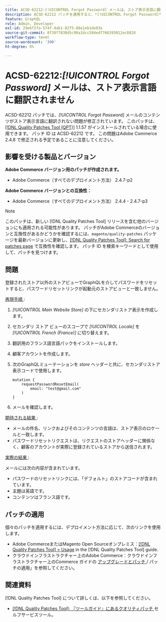 ```yaml
---
title: ACSD-62212:[!UICONTROL Forgot Password] メールは、ストア表示言語に翻訳されません
description: ACSD-62212 パッチを適用すると、*[!UICONTROL Forgot Password]* メールのコンテンツがストア表示の言語に翻訳されないAdobe Commerceの問題を修正できます。
feature: GraphQL
role: Admin, Developer
exl-id: 29e6f2fa-574f-4ab1-82f5-88e1eb1de83e
source-git-commit: 8f39f7838d5c98a1dcc584edf766393012ec8820
workflow-type: tm+mt
source-wordcount: '390'
ht-degree: 0%

---
```


# ACSD-62212:*[!UICONTROL Forgot Password]* メールは、ストア表示言語に翻訳されません

ACSD-62212 パッチでは、*[!UICONTROL Forgot Password]* メールのコンテンツがストア表示言語に翻訳されない問題が修正されています。 このパッチは、[[!DNL Quality Patches Tool (QPT)]](https://experienceleague.adobe.com/docs/commerce-operations/tools/quality-patches-tool/usage.html) 1.1.57 がインストールされている場合に使用できます。 パッチ ID は ACSD-62212 です。 この問題はAdobe Commerce 2.4.8 で修正される予定であることに注意してください。

## 影響を受ける製品とバージョン

**Adobe Commerce バージョン用のパッチが作成されます。**

* Adobe Commerce（すべてのデプロイメント方法） 2.4.7-p2

**Adobe Commerce バージョンとの互換性：**

* Adobe Commerce（すべてのデプロイメント方法） 2.4.4 - 2.4.7-p3

>[!NOTE]
>
>このパッチは、新しい [!DNL Quality Patches Tool] リリースを含む他のバージョンにも適用される可能性があります。 パッチがAdobe Commerceのバージョンと互換性があるかどうかを確認するには、`magento/quality-patches` パッケージを最新バージョンに更新し、[[!DNL Quality Patches Tool]: Search for patches page](https://experienceleague.adobe.com/tools/commerce-quality-patches/index.html) で互換性を確認します。 パッチ ID を検索キーワードとして使用して、パッチを見つけます。

## 問題

登録されたストア以外のストアビューでGraphQLを介してパスワードをリセットすると、パスワードリセットリンクが起動元のストアビューと一致しません。

<u> 再現手順 </u>:

1. *[!UICONTROL Main Website Store]* の下にセカンダリストア表示を作成します。
1. セカンダリ ストア ビューのスコープで *[!UICONTROL Locale]* を *[!UICONTROL French (France)]* に切り替えます。
1. 翻訳用のフランス語言語パックをインストールします。
1. 顧客アカウントを作成します。
1. 次のGraphQLミューテーションを *store* ヘッダーと共に、セカンダリストア表示コードで使用します。

   ```
   mutation {
       requestPasswordResetEmail(
           email: "test@gmail.com"
       )
   }
   ```

1. メールを確認します。

<u> 期待される結果 </u>:

* メールの件名、リンクおよびそのコンテンツの言語は、ストア表示のロケールと一致します。
* パスワードリセットリクエストは、リクエストのストアヘッダーに関係なく、顧客のアカウントが実際に登録されているストアから送信されます。

<u> 実際の結果 </u>:

メールには次の内容が含まれています。

* パスワードのリセットリンクには、「デフォルト」のストアコードが含まれています。
* 主題は英語です。
* コンテンツはフランス語です。

## パッチの適用

個々のパッチを適用するには、デプロイメント方法に応じて、次のリンクを使用します。

* Adobe CommerceまたはMagento Open Sourceオンプレミス：[[!DNL Quality Patches Tool] > Usage](/help/tools/quality-patches-tool/usage.md) in the [!DNL Quality Patches Tool] guide.
* クラウドインフラストラクチャー上のAdobe Commerce：クラウドインフラストラクチャー上のCommerce ガイドの [ アップグレードとパッチ ](https://experienceleague.adobe.com/docs/commerce-cloud-service/user-guide/develop/upgrade/apply-patches.html)/ パッチの適用」を参照してください。

## 関連資料

[!DNL Quality Patches Tool] について詳しくは、以下を参照してください。

* [[!DNL Quality Patches Tool]: 『ツールガイド』にあるクオリティパッチ ](/help/tools/quality-patches-tool/quality-patches-tool-to-self-serve-quality-patches.md) セルフサービスツール。
